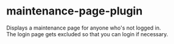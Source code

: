 # maintenance-page-plugin
Displays a maintenance page for anyone who's not logged in.  
The login page gets excluded so that you can login if necessary.
